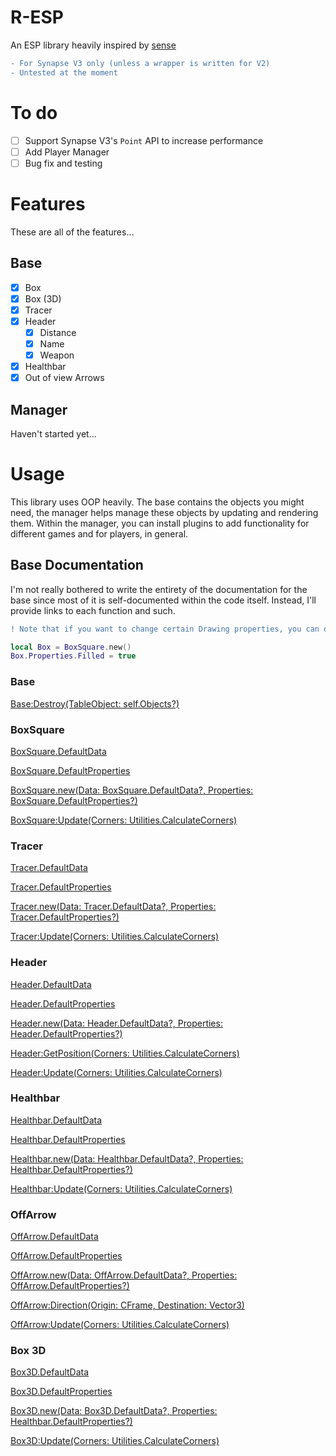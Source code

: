 # R-ESP

An ESP library heavily inspired by [sense]()

```diff 
- For Synapse V3 only (unless a wrapper is written for V2)
- Untested at the moment
```

# To do

- [ ] Support Synapse V3's `Point` API to increase performance
- [ ] Add Player Manager
- [ ] Bug fix and testing

# Features

These are all of the features...

## Base
- [x] Box
- [x] Box (3D)
- [x] Tracer
- [x] Header
  - [x] Distance
  - [x] Name
  - [x] Weapon
- [x] Healthbar
- [x] Out of view Arrows

## Manager

Haven't started yet...

# Usage

This library uses OOP heavily. The base contains the objects you might need, the manager helps manage these objects by updating and rendering them. Within the manager, you can install plugins to add functionality for different games and for players, in general.

## Base Documentation

I'm not really bothered to write the entirety of the documentation for the base since most of it is self-documented within the code itself. Instead, I'll provide links to each function and such.

```diff
! Note that if you want to change certain Drawing properties, you can do this via changing the class' Properties variable (example below). It may be overwritten though. 
```

```lua
local Box = BoxSquare.new()
Box.Properties.Filled = true
```

### Base

[Base:Destroy(TableObject: self.Objects?)](https://github.com/Stefanuk12/R-ESP/blob/master/Base.lua#L319-L336)

### BoxSquare

[BoxSquare.DefaultData](https://github.com/Stefanuk12/R-ESP/blob/master/Base.lua#L370-L373)

[BoxSquare.DefaultProperties](https://github.com/Stefanuk12/R-ESP/blob/master/Base.lua#L374-L389)

[BoxSquare.new(Data: BoxSquare.DefaultData?, Properties: BoxSquare.DefaultProperties?)](https://github.com/Stefanuk12/R-ESP/blob/master/Base.lua#L391-L409)

[BoxSquare:Update(Corners: Utilities.CalculateCorners)](https://github.com/Stefanuk12/R-ESP/blob/master/Base.lua#L411-L431)

### Tracer

[Tracer.DefaultData](https://github.com/Stefanuk12/R-ESP/blob/master/Base.lua#L441-L444)

[Tracer.DefaultProperties](https://github.com/Stefanuk12/R-ESP/blob/master/Base.lua#L445-L460)

[Tracer.new(Data: Tracer.DefaultData?, Properties: Tracer.DefaultProperties?)](https://github.com/Stefanuk12/R-ESP/blob/master/Base.lua#L462-L480)

[Tracer:Update(Corners: Utilities.CalculateCorners)](https://github.com/Stefanuk12/R-ESP/blob/master/Base.lua#L482-L506)

### Header

[Header.DefaultData](https://github.com/Stefanuk12/R-ESP/blob/master/Base.lua#L516-L542)

[Header.DefaultProperties](https://github.com/Stefanuk12/R-ESP/blob/master/Base.lua#L543-L558)

[Header.new(Data: Header.DefaultData?, Properties: Header.DefaultProperties?)](https://github.com/Stefanuk12/R-ESP/blob/master/Base.lua#L560-L578)

[Header:GetPosition(Corners: Utilities.CalculateCorners)](https://github.com/Stefanuk12/R-ESP/blob/master/Base.lua#L580-L602)

[Header:Update(Corners: Utilities.CalculateCorners)](https://github.com/Stefanuk12/R-ESP/blob/master/Base.lua#L604-L620)

### Healthbar

[Healthbar.DefaultData](https://github.com/Stefanuk12/R-ESP/blob/master/Base.lua#L630-L641)

[Healthbar.DefaultProperties](https://github.com/Stefanuk12/R-ESP/blob/master/Base.lua#L642-L672)

[Healthbar.new(Data: Healthbar.DefaultData?, Properties: Healthbar.DefaultProperties?)](https://github.com/Stefanuk12/R-ESP/blob/master/Base.lua#L674-L692)

[Healthbar:Update(Corners: Utilities.CalculateCorners)](https://github.com/Stefanuk12/R-ESP/blob/master/Base.lua#L694-L729)

### OffArrow

[OffArrow.DefaultData](https://github.com/Stefanuk12/R-ESP/blob/master/Base.lua#L739-L747)

[OffArrow.DefaultProperties](https://github.com/Stefanuk12/R-ESP/blob/master/Base.lua#L748-L766)

[OffArrow.new(Data: OffArrow.DefaultData?, Properties: OffArrow.DefaultProperties?)](https://github.com/Stefanuk12/R-ESP/blob/master/Base.lua#L768-L786)

[OffArrow:Direction(Origin: CFrame, Destination: Vector3)](https://github.com/Stefanuk12/R-ESP/blob/master/Base.lua#L788-L798)

[OffArrow:Update(Corners: Utilities.CalculateCorners)](https://github.com/Stefanuk12/R-ESP/blob/master/Base.lua#L800-L830)

### Box 3D

[Box3D.DefaultData](https://github.com/Stefanuk12/R-ESP/blob/master/Base.lua#L840-L843)

[Box3D.DefaultProperties](https://github.com/Stefanuk12/R-ESP/blob/master/Base.lua#L844-L856)

[Box3D.new(Data: Box3D.DefaultData?, Properties: Healthbar.DefaultProperties?)](https://github.com/Stefanuk12/R-ESP/blob/master/Base.lua#L858-L876)

[Box3D:Update(Corners: Utilities.CalculateCorners)](https://github.com/Stefanuk12/R-ESP/blob/master/Base.lua#L878-L906)